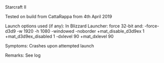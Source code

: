 Starcraft II

Tested on build from CattaRappa from 4th April 2019

Launch options used (if any):
In Blizzard Launcher:
force 32-bit and:
-force-d3d9 -w 1920 -h 1080 -windowed -noborder +mat_disable_d3d9ex 1 +mat_d3d9ex_disabled 1 -dxlevel 90 +mat_dxlevel 90

Symptoms:
Crashes upon attempted launch

Remarks:
See log
